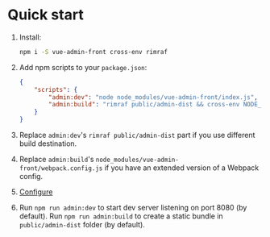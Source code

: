 # Quick start

1. Install:
    
    ```bash
    npm i -S vue-admin-front cross-env rimraf
    ```

2. Add npm scripts to your `package.json`:

    ```json
    {
        "scripts": {
            "admin:dev": "node node_modules/vue-admin-front/index.js",
            "admin:build": "rimraf public/admin-dist && cross-env NODE_ENV=production webpack --config node_modules/vue-admin-front/webpack.config.js --progress --hide-modules"
        }
    }
    ```

3. Replace `admin:dev`'s `rimraf public/admin-dist` part if you use different build destination.

4. Replace `admin:build`'s `node_modules/vue-admin-front/webpack.config.js` if you have an extended version of a Webpack config.

5. [Configure](configuration.md)

6. Run `npm run admin:dev` to start dev server listening on port 8080 (by default).
Run `npm run admin:build` to create a static bundle in `public/admin-dist` folder (by default).